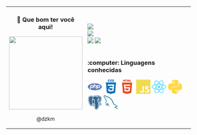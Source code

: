 <table align="center">
    <tr>
        <td>
            <div align="center">
                <div id="header">
                    <h3>👋 Que bom ter você aqui!</h3>
                        <div>
                            <img width='200px' height='200px' src="https://avatars.githubusercontent.com/u/13489382?v=4">
                        </div>
                    <p>@dzkm</p>
                </div>
            </div>
        </td>
        <td>
            <div id="info" align="left">
                <div id="workplace">
                    <a href='#'><img src="https://img.shields.io/badge/Migração e Importação de Dados-OFF Serviços de Tecnologia-purple?style=flat"></a>
                    <br>
                    <a href='#'><img src="https://img.shields.io/badge/Estudante-Federal%20Institute%20Of%20Santa%20Catarina-green?style=flat"></a>
                </div>
                <div id="social">
                    <a href="https://youtube.com/@dzkm"><img src="https://img.shields.io/badge/youtube-red?style=for-the-badge&logo=youtube"><a>
                    <a href="https://twitter.com/@dzkm0"><img src="https://img.shields.io/badge/twitter-blue?style=for-the-badge&logo=twitter"></a>
                </div>
            </div>
            <br>
            <h3>:computer: Linguagens conhecidas</h3>
            <div>
              <a href='#'><img width="40px" height="40px" alt="PHP" src="https://raw.githubusercontent.com/devicons/devicon/master/icons/php/php-plain.svg"></a>
              <a href='#'><img width="40px" height="40px" alt="CSS3" src="https://raw.githubusercontent.com/devicons/devicon/master/icons/css3/css3-plain-wordmark.svg"></a>
              <a href='#'><img width="40px" height="40px" alt="HTML5" src="https://raw.githubusercontent.com/devicons/devicon/master/icons/html5/html5-plain-wordmark.svg"></a>
              <a href='#'><img width="40px" height="40px" alt="JavaScript" src="https://raw.githubusercontent.com/devicons/devicon/master/icons/javascript/javascript-plain.svg"></a>
              <a href='#'><img width="40px" height="40px" alt="ReactJS" src="https://raw.githubusercontent.com/devicons/devicon/master/icons/react/react-original.svg"></a>
              <a href='#'><img width="40px" height="40px" alt="Python" src="https://raw.githubusercontent.com/devicons/devicon/master/icons/python/python-plain.svg"></a>
              <a href='#'><img width="40px" height="40px" alt="PostgresSQL" src="https://raw.githubusercontent.com/devicons/devicon/master/icons/postgresql/postgresql-plain.svg"></a>
              <a href='#'><img width="40px" height="40px" alt="MySQL" src="https://raw.githubusercontent.com/devicons/devicon/master/icons/mysql/mysql-plain.svg"></a>
            </div>
        </td>
    </tr>
</table>

